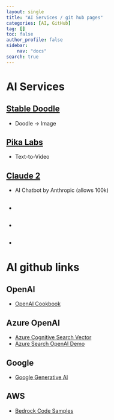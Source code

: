 ```yaml
---
layout: single
title: "AI Services / git hub pages"
categories: [AI, GitHub]
tag: []
toc: false
author_profile: false
sidebar:
    nav: "docs"
search: true
---
```

# AI Services
## [Stable Doodle](https://clipdrop.co/stable-doodle)
- Doodle -> Image 

## [Pika Labs](https://www.pika.art/demo)
- Text-to-Video

## [Claude 2](https://claude.ai/login)
- AI Chatbot by Anthropic (allows 100k)

## []()
- 
## []()
- 
## []()
- 

# AI github links 
## OpenAI 
- [OpenAI Cookbook](https://github.com/openai/openai-cookbook/tree/main/examples)

## Azure OpenAI
- [Azure Cognitive Search Vector](https://github.com/Azure/cognitive-search-vector-pr)
- [Azure Search OpenAI Demo](https://github.com/Azure-Samples/azure-search-openai-demo)

## Google 
- [Google Generative AI](https://github.com/GoogleCloudPlatform/generative-ai/tree/main/gen-app-builder)
## AWS 
- [Bedrock Code Samples](https://github.com/aws-samples/amazon-bedrock-workshop.git)